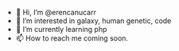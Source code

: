 - 👋 Hi, I’m @erencanucarr
- 👀 I’m interested in galaxy, human genetic, code
- 🌱 I’m currently learning php
- 📫 How to reach me coming soon.
